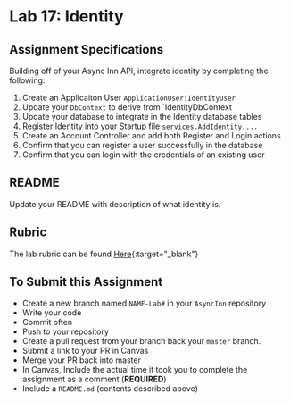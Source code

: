 # Lab 17: Identity

## Assignment Specifications

Building off of your Async Inn API, integrate identity by completing the following:

1. Create an Applicaiton User `ApplicationUser:IdentityUser`
2. Update your `DbContext` to derive from `IdentityDbContext<ApplicationUser>
3. Update your database to integrate in the Identity database tables
4. Register Identity into your Startup file `services.AddIdentity....`
5. Create an Account Controller and add both Register and Login actions
6. Confirm that you can register a user successfully in the database
7. Confirm that you can login with the credentials of an existing user


## README

Update your README with description of what identity is.


## Rubric

The lab rubric can be found [Here](../../resources/rubric){:target="_blank"}

## To Submit this Assignment

- Create a new branch named `NAME-Lab#` in your `AsyncInn` repository
- Write your code
- Commit often
- Push to your repository
- Create a pull request from your branch back your `master` branch.
- Submit a link to your PR in Canvas
- Merge your PR back into master
- In Canvas, Include the actual time it took you to complete the assignment as a comment (**REQUIRED**)
- Include a `README.md` (contents described above)
